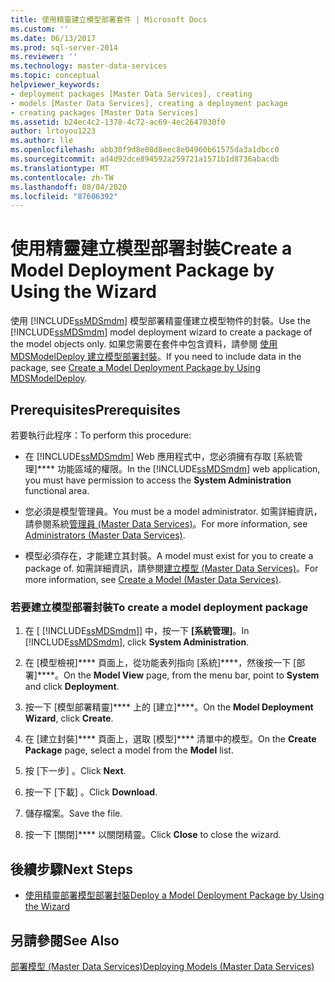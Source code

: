 ```yaml
---
title: 使用精靈建立模型部署套件 | Microsoft Docs
ms.custom: ''
ms.date: 06/13/2017
ms.prod: sql-server-2014
ms.reviewer: ''
ms.technology: master-data-services
ms.topic: conceptual
helpviewer_keywords:
- deployment packages [Master Data Services], creating
- models [Master Data Services], creating a deployment package
- creating packages [Master Data Services]
ms.assetid: b24ec4c2-1378-4c72-ac69-4ec2647030f0
author: lrtoyou1223
ms.author: lle
ms.openlocfilehash: abb30f9d8e08d8eec8e04960b61575da3a1dbcc0
ms.sourcegitcommit: ad4d92dce894592a259721a1571b1d8736abacdb
ms.translationtype: MT
ms.contentlocale: zh-TW
ms.lasthandoff: 08/04/2020
ms.locfileid: "87606392"
---
```

# <a name="create-a-model-deployment-package-by-using-the-wizard"></a><span data-ttu-id="3924d-102">使用精靈建立模型部署封裝</span><span class="sxs-lookup"><span data-stu-id="3924d-102">Create a Model Deployment Package by Using the Wizard</span></span>
  <span data-ttu-id="3924d-103">使用 [!INCLUDE[ssMDSmdm](../includes/ssmdsmdm-md.md)] 模型部署精靈僅建立模型物件的封裝。</span><span class="sxs-lookup"><span data-stu-id="3924d-103">Use the [!INCLUDE[ssMDSmdm](../includes/ssmdsmdm-md.md)] model deployment wizard to create a package of the model objects only.</span></span> <span data-ttu-id="3924d-104">如果您需要在套件中包含資料，請參閱 [使用 MDSModelDeploy 建立模型部署封裝](../../2014/master-data-services/create-a-model-deployment-package-by-using-mdsmodeldeploy.md)。</span><span class="sxs-lookup"><span data-stu-id="3924d-104">If you need to include data in the package, see [Create a Model Deployment Package by Using MDSModelDeploy](../../2014/master-data-services/create-a-model-deployment-package-by-using-mdsmodeldeploy.md).</span></span>  
  
## <a name="prerequisites"></a><span data-ttu-id="3924d-105">Prerequisites</span><span class="sxs-lookup"><span data-stu-id="3924d-105">Prerequisites</span></span>  
 <span data-ttu-id="3924d-106">若要執行此程序：</span><span class="sxs-lookup"><span data-stu-id="3924d-106">To perform this procedure:</span></span>  
  
-   <span data-ttu-id="3924d-107">在 [!INCLUDE[ssMDSmdm](../includes/ssmdsmdm-md.md)] Web 應用程式中，您必須擁有存取 [系統管理]\*\*\*\* 功能區域的權限。</span><span class="sxs-lookup"><span data-stu-id="3924d-107">In the [!INCLUDE[ssMDSmdm](../includes/ssmdsmdm-md.md)] web application, you must have permission to access the **System Administration** functional area.</span></span>  
  
-   <span data-ttu-id="3924d-108">您必須是模型管理員。</span><span class="sxs-lookup"><span data-stu-id="3924d-108">You must be a model administrator.</span></span> <span data-ttu-id="3924d-109">如需詳細資訊，請參閱系統[管理員 &#40;Master Data Services&#41;](administrators-master-data-services.md)。</span><span class="sxs-lookup"><span data-stu-id="3924d-109">For more information, see [Administrators &#40;Master Data Services&#41;](administrators-master-data-services.md).</span></span>  
  
-   <span data-ttu-id="3924d-110">模型必須存在，才能建立其封裝。</span><span class="sxs-lookup"><span data-stu-id="3924d-110">A model must exist for you to create a package of.</span></span> <span data-ttu-id="3924d-111">如需詳細資訊，請參閱[建立模型 &#40;Master Data Services&#41;](../../2014/master-data-services/create-a-model-master-data-services.md)。</span><span class="sxs-lookup"><span data-stu-id="3924d-111">For more information, see [Create a Model &#40;Master Data Services&#41;](../../2014/master-data-services/create-a-model-master-data-services.md).</span></span>  
  
### <a name="to-create-a-model-deployment-package"></a><span data-ttu-id="3924d-112">若要建立模型部署封裝</span><span class="sxs-lookup"><span data-stu-id="3924d-112">To create a model deployment package</span></span>  
  
1.  <span data-ttu-id="3924d-113">在 [ [!INCLUDE[ssMDSmdm](../includes/ssmdsmdm-md.md)]] 中，按一下 **[系統管理]**。</span><span class="sxs-lookup"><span data-stu-id="3924d-113">In [!INCLUDE[ssMDSmdm](../includes/ssmdsmdm-md.md)], click **System Administration**.</span></span>  
  
2.  <span data-ttu-id="3924d-114">在 [模型檢視]\*\*\*\* 頁面上，從功能表列指向 [系統]\*\*\*\*，然後按一下 [部署]\*\*\*\*。</span><span class="sxs-lookup"><span data-stu-id="3924d-114">On the **Model View** page, from the menu bar, point to **System** and click **Deployment**.</span></span>  
  
3.  <span data-ttu-id="3924d-115">按一下 [模型部署精靈]\*\*\*\* 上的 [建立]\*\*\*\*。</span><span class="sxs-lookup"><span data-stu-id="3924d-115">On the **Model Deployment Wizard**, click **Create**.</span></span>  
  
4.  <span data-ttu-id="3924d-116">在 [建立封裝]\*\*\*\* 頁面上，選取 [模型]\*\*\*\* 清單中的模型。</span><span class="sxs-lookup"><span data-stu-id="3924d-116">On the **Create Package** page, select a model from the **Model** list.</span></span>  
  
5.  <span data-ttu-id="3924d-117">按 [下一步] 。</span><span class="sxs-lookup"><span data-stu-id="3924d-117">Click **Next**.</span></span>  
  
6.  <span data-ttu-id="3924d-118">按一下 [下載] 。</span><span class="sxs-lookup"><span data-stu-id="3924d-118">Click **Download**.</span></span>  
  
7.  <span data-ttu-id="3924d-119">儲存檔案。</span><span class="sxs-lookup"><span data-stu-id="3924d-119">Save the file.</span></span>  
  
8.  <span data-ttu-id="3924d-120">按一下 [關閉]\*\*\*\* 以關閉精靈。</span><span class="sxs-lookup"><span data-stu-id="3924d-120">Click **Close** to close the wizard.</span></span>  
  
## <a name="next-steps"></a><span data-ttu-id="3924d-121">後續步驟</span><span class="sxs-lookup"><span data-stu-id="3924d-121">Next Steps</span></span>  
  
-   [<span data-ttu-id="3924d-122">使用精靈部署模型部署封裝</span><span class="sxs-lookup"><span data-stu-id="3924d-122">Deploy a Model Deployment Package by Using the Wizard</span></span>](../../2014/master-data-services/deploy-a-model-deployment-package-by-using-the-wizard.md)  
  
## <a name="see-also"></a><span data-ttu-id="3924d-123">另請參閱</span><span class="sxs-lookup"><span data-stu-id="3924d-123">See Also</span></span>  
 [<span data-ttu-id="3924d-124">部署模型 &#40;Master Data Services&#41;</span><span class="sxs-lookup"><span data-stu-id="3924d-124">Deploying Models &#40;Master Data Services&#41;</span></span>](../../2014/master-data-services/deploying-models-master-data-services.md)  
  
  
